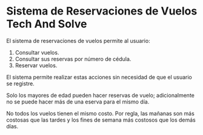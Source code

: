 # Sistema de Reservaciones de Vuelos Tech And Solve

El sistema de reservaciones de vuelos permite al usuario:

1. Consultar vuelos.
2. Consultar sus reservas por número de cédula.
3. Reservar vuelos.

El sistema permite realizar estas acciones sin necesidad de que el usuario se registre.

Solo los mayores de edad pueden hacer reservas de vuelo; adicionalmente no se puede hacer más de una eserva para el mismo día.

No todos los vuelos tienen el mismo costo. Por regla, las mañanas son más costosas que las tardes y los fines de semana más costosos que los demás días.